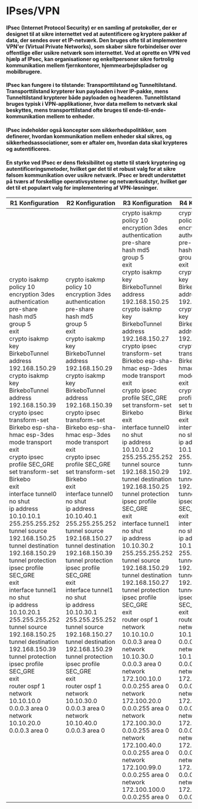 # IPses/VPN

#### IPsec (Internet Protocol Security) er en samling af protokoller, der er designet til at sikre internettet ved at autentificere og kryptere pakker af data, der sendes over et IP-netværk. Den bruges ofte til at implementere VPN'er (Virtual Private Networks), som skaber sikre forbindelser over offentlige eller usikre netværk som internettet. Ved at oprette en VPN ved hjælp af IPsec, kan organisationer og enkeltpersoner sikre fortrolig kommunikation mellem fjernkontorer, hjemmearbejdspladser og mobilbrugere.

#### IPsec kan fungere i to tilstande: Transporttilstand og Tunneltilstand. Transporttilstand krypterer kun payloaden i hver IP-pakke, mens Tunneltilstand krypterer både payloaden og headeren. Tunneltilstand bruges typisk i VPN-applikationer, hvor data mellem to netværk skal beskyttes, mens transporttilstand ofte bruges til ende-til-ende-kommunikation mellem to enheder.

#### IPsec indeholder også koncepter som sikkerhedspolitikker, som definerer, hvordan kommunikation mellem enheder skal sikres, og sikkerhedsassociationer, som er aftaler om, hvordan data skal krypteres og autentificeres.

#### En styrke ved IPsec er dens fleksibilitet og støtte til stærk kryptering og autentificeringsmetoder, hvilket gør det til et robust valg for at sikre følsom kommunikation over usikre netværk. IPsec er bredt understøttet på tværs af forskellige operativsystemer og netværksudstyr, hvilket gør det til et populært valg for implementering af VPN-løsninger.

| R1 Konfiguration | R2 Konfiguration | R3 Konfiguration | R4 Konfiguration |
|------------------|------------------|------------------|------------------|
|crypto isakmp policy 10<br>encryption 3des<br>authentication pre-share<br>hash md5<br>group 5<br>exit<br>crypto isakmp key BirkeboTunnel address 192.168.150.29<br>crypto isakmp key BirkeboTunnel address 192.168.150.39<br>crypto ipsec transform-set Birkebo esp-sha-hmac esp-3des<br>mode transport<br>exit<br>crypto ipsec profile SEC_GRE<br>set transform-set Birkebo<br>exit<br>interface tunnel0<br>no shut<br>ip address 10.10.10.1 255.255.255.252<br>tunnel source 192.168.150.25<br>tunnel destination 192.168.150.29<br>tunnel protection ipsec profile SEC_GRE<br>exit<br>interface tunnel1<br>no shut<br>ip address 10.10.20.1 255.255.255.252<br>tunnel source 192.168.150.25<br>tunnel destination 192.168.150.39<br>tunnel protection ipsec profile SEC_GRE<br>exit<br>router ospf 1<br>network 10.10.10.0 0.0.0.3 area 0<br>network 10.10.20.0 0.0.0.3 area 0 |crypto isakmp policy 10<br>encryption 3des<br>authentication pre-share<br>hash md5<br>group 5<br>exit<br>crypto isakmp key BirkeboTunnel address 192.168.150.29<br>crypto isakmp key BirkeboTunnel address 192.168.150.39<br>crypto ipsec transform-set Birkebo esp-sha-hmac esp-3des<br>mode transport<br>exit<br>crypto ipsec profile SEC_GRE<br>set transform-set Birkebo<br>exit<br>interface tunnel0<br>no shut<br>ip address 10.10.40.1 255.255.255.252<br>tunnel source 192.168.150.27<br>tunnel destination 192.168.150.39<br>tunnel protection ipsec profile SEC_GRE<br>exit<br>interface tunnel1<br>no shut<br>ip address 10.10.30.1 255.255.255.252<br>tunnel source 192.168.150.27<br>tunnel destination 192.168.150.29<br>tunnel protection ipsec profile SEC_GRE<br>exit<br>router ospf 1<br>network 10.10.30.0 0.0.0.3 area 0<br>network 10.10.40.0 0.0.0.3 area 0 |crypto isakmp policy 10<br>encryption 3des<br>authentication pre-share<br>hash md5<br>group 5<br>exit<br>crypto isakmp key BirkeboTunnel address 192.168.150.25<br>crypto isakmp key BirkeboTunnel address 192.168.150.27<br>crypto ipsec transform-set Birkebo esp-sha-hmac esp-3des<br>mode transport<br>exit<br>crypto ipsec profile SEC_GRE<br>set transform-set Birkebo<br>exit<br>interface tunnel0<br>no shut<br>ip address 10.10.10.2 255.255.255.252<br>tunnel source 192.168.150.29<br>tunnel destination 192.168.150.25<br>tunnel protection ipsec profile SEC_GRE<br>exit<br>interface tunnel1<br>no shut<br>ip address 10.10.30.2 255.255.255.252<br>tunnel source 192.168.150.29<br>tunnel destination 192.168.150.27<br>tunnel protection ipsec profile SEC_GRE<br>exit<br>router ospf 1<br>network 10.10.10.0 0.0.0.3 area 0<br>network 10.10.30.0 0.0.0.3 area 0<br>network 172.100.10.0 0.0.0.255 area 0<br>network 172.100.20.0 0.0.0.255 area 0<br>network 172.100.30.0 0.0.0.255 area 0<br>network 172.100.40.0 0.0.0.255 area 0<br>network 172.100.99.0 0.0.0.255 area 0<br>network 172.100.100.0 0.0.0.255 area 0 | crypto isakmp policy 10<br>encryption 3des<br>authentication pre-share<br>hash md5<br>group 5<br>exit<br>crypto isakmp key BirkeboTunnel address 192.168.150.25<br>crypto isakmp key BirkeboTunnel address 192.168.150.27<br>crypto ipsec transform-set Birkebo esp-sha-hmac esp-3des<br>mode transport<br>exit<br>crypto ipsec profile SEC_GRE<br>set transform-set Birkebo<br>exit<br>interface tunnel0<br>no shut<br>ip address 10.10.40.2 255.255.255.252<br>tunnel source 192.168.150.39<br>tunnel destination 192.168.150.27<br>tunnel protection ipsec profile SEC_GRE<br>exit<br>interface tunnel1<br>no shut<br>ip address 10.10.20.2 255.255.255.252<br>tunnel source 192.168.150.39<br>tunnel destination 192.168.150.25<br>tunnel protection ipsec profile SEC_GRE<br>exit<br>router ospf 1<br>network 10.10.20.0 0.0.0.3 area 0<br>network 10.10.40.0 0.0.0.3 area 0<br>network 172.100.10.0 0.0.0.255 area 0<br>network 172.100.20.0 0.0.0.255 area 0<br>network 172.100.30.0 0.0.0.255 area 0<br>network 172.100.40.0 0.0.0.255 area 0<br>network 172.100.99.0 0.0.0.255 area 0<br>network 172.100.100.0 0.0.0.255 area 0|





